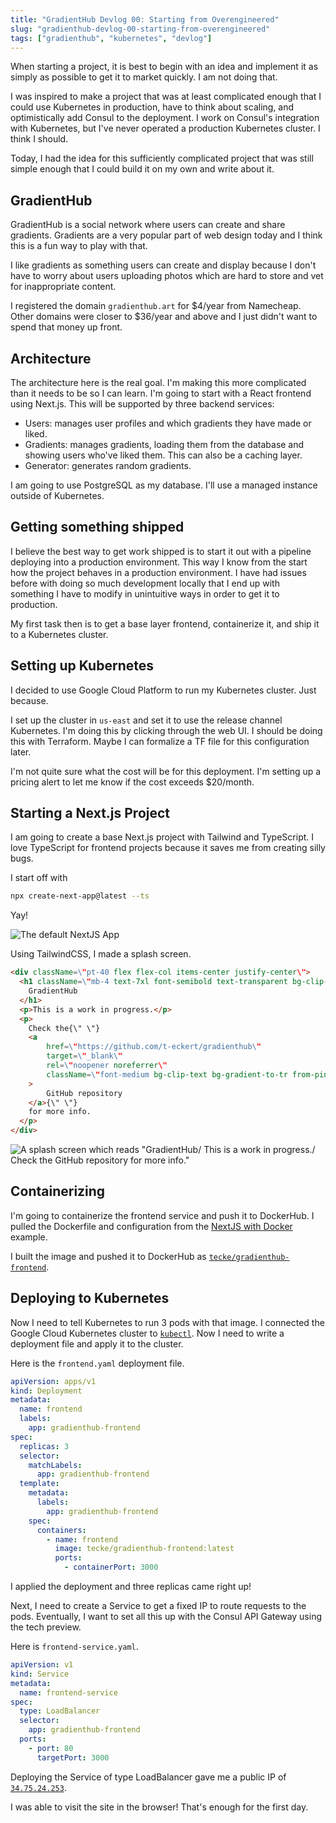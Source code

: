 ```yaml
---
title: "GradientHub Devlog 00: Starting from Overengineered"
slug: "gradienthub-devlog-00-starting-from-overengineered"
tags: ["gradienthub", "kubernetes", "devlog"]
---
```

When starting a project, it is best to begin with an idea and implement it as simply as possible to get it to market quickly. I am not doing that.

I was inspired to make a project that was at least complicated enough that I could use Kubernetes in production, have to think about scaling, and optimistically add Consul to the deployment. I work on Consul's integration with Kubernetes, but I've never operated a production Kubernetes cluster. I think I should.

Today, I had the idea for this sufficiently complicated project that was still simple enough that I could build it on my own and write about it.

## GradientHub

GradientHub is a social network where users can create and share gradients. Gradients are a very popular part of web design today and I think this is a fun way to play with that. 

I like gradients as something users can create and display because I don't have to worry about users uploading photos which are hard to store and vet for inappropriate content.

I registered the domain `gradienthub.art` for $4/year from Namecheap. Other domains were closer to $36/year and above and I just didn't want to spend that money up front.

## Architecture

The architecture here is the real goal. I'm making this more complicated than it needs to be so I can learn. I'm going to start with a React frontend using Next.js. This will be supported by three backend services:

- Users: manages user profiles and which gradients they have made or liked.
- Gradients: manages gradients, loading them from the database and showing users who've liked them. This can also be a caching layer.
- Generator: generates random gradients.

I am going to use PostgreSQL as my database. I'll use a managed instance outside of Kubernetes.

## Getting something shipped

I believe the best way to get work shipped is to start it out with a pipeline deploying into a production environment. This way I know from the start how the project behaves in a production environment. I have had issues before with doing so much development locally that I end up with something I have to modify in unintuitive ways in order to get it to production.

My first task then is to get a base layer frontend, containerize it, and ship it to a Kubernetes cluster.

## Setting up Kubernetes

I decided to use Google Cloud Platform to run my Kubernetes cluster. Just because.

I set up the cluster in `us-east` and set it to use the release channel Kubernetes. I'm doing this by clicking through the web UI. I should be doing this with Terraform. Maybe I can formalize a TF file for this configuration later.

I'm not quite sure what the cost will be for this deployment. I'm setting up a pricing alert to let me know if the cost exceeds $20/month.

## Starting a Next.js Project

I am going to create a base Next.js project with Tailwind and TypeScript. I love TypeScript for frontend projects because it saves me from creating silly bugs.

I start off with 

``` bash
npx create-next-app@latest --ts
```

Yay!

![The default NextJS App](https://media.graphcms.com/LUd0O4vTwaxQK7OVtneg)

Using TailwindCSS, I made a splash screen.

``` html
<div className=\"pt-40 flex flex-col items-center justify-center\">
  <h1 className=\"mb-4 text-7xl font-semibold text-transparent bg-clip-text bg-gradient-to-tr from-pink-500 via-red-500 to-yellow-500\">
    GradientHub
  </h1>
  <p>This is a work in progress.</p>
  <p>
    Check the{\" \"}
    <a
        href=\"https://github.com/t-eckert/gradienthub\"
        target=\"_blank\"
        rel=\"noopener noreferrer\"
        className=\"font-medium bg-clip-text bg-gradient-to-tr from-pink-500 via-red-500 to-yellow-500 hover:text-transparent  transition\"
    >
        GitHub repository
    </a>{\" \"}
    for more info.
  </p>
</div>
```

![A splash screen which reads \"GradientHub/ This is a work in progress./ Check the GitHub repository for more info.\"](https://media.graphcms.com/CKhQqF9BTFSlfOwKPaQc)

## Containerizing

I'm going to containerize the frontend service and push it to DockerHub. I pulled the Dockerfile and configuration from the [NextJS with Docker](https://github.com/vercel/next.js/tree/canary/examples/with-docker) example.

I built the image and pushed it to DockerHub as [`tecke/gradienthub-frontend`](https://hub.docker.com/repository/docker/tecke/gradienthub-frontend).

## Deploying to Kubernetes

Now I need to tell Kubernetes to run 3 pods with that image. I connected the Google Cloud Kubernetes cluster to [`kubectl`](https://kubernetes.io/docs/tasks/tools/). Now I need to write a deployment file and apply it to the cluster.

Here is the `frontend.yaml` deployment file.

``` yaml
apiVersion: apps/v1
kind: Deployment
metadata:
  name: frontend
  labels:
    app: gradienthub-frontend
spec:
  replicas: 3
  selector:
    matchLabels:
      app: gradienthub-frontend
  template:
    metadata:
      labels:
        app: gradienthub-frontend
    spec:
      containers:
        - name: frontend
          image: tecke/gradienthub-frontend:latest
          ports:
            - containerPort: 3000
```

I applied the deployment and three replicas came right up!

Next, I need to create a Service to get a fixed IP to route requests to the pods. Eventually, I want to set all this up with the Consul API Gateway using the tech preview.

Here is `frontend-service.yaml`.

``` yaml
apiVersion: v1
kind: Service
metadata:
  name: frontend-service
spec:
  type: LoadBalancer
  selector:
    app: gradienthub-frontend
  ports:
    - port: 80
      targetPort: 3000
```

Deploying the Service of type LoadBalancer gave me a public IP of [`34.75.24.253`](http://34.75.24.253/).

I was able to visit the site in the browser! That's enough for the first day.